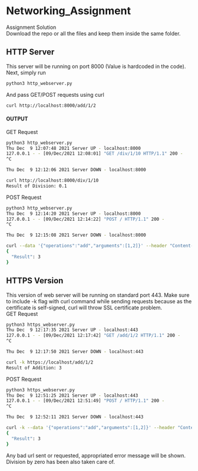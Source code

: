 # Networking_Assignment
Assignment Solution<br>
Download the repo or all the files and keep them inside the same folder.
<br>
## HTTP Server
This server will be running on port 8000 (Value is hardcoded in the code). Next, simply run
```Bash
python3 http_webserver.py
```
And pass GET/POST requests using curl
```Bash
curl http://localhost:8000/add/1/2
```
#### OUTPUT
GET Request
```Bash
python3 http_webserver.py 
Thu Dec  9 12:07:48 2021 Server UP - localhost:8000
127.0.0.1 - - [09/Dec/2021 12:08:01] "GET /div/1/10 HTTP/1.1" 200 -
^C

Thu Dec  9 12:12:06 2021 Server DOWN - localhost:8000
```
```Bash
curl http://localhost:8000/div/1/10
Result of Division: 0.1                                                                                           
```
POST Request
```Bash
python3 http_webserver.py
Thu Dec  9 12:14:20 2021 Server UP - localhost:8000
127.0.0.1 - - [09/Dec/2021 12:14:22] "POST / HTTP/1.1" 200 -
^C

Thu Dec  9 12:15:08 2021 Server DOWN - localhost:8000
```
```Bash
curl --data '{"operations":"add","arguments":[1,2]}' --header "Content-Type: application/json" http://localhost:8000    
{
  "Result": 3
}                                                                                                                     
```
## HTTPS Version
This version of web server will be running on standard port 443. Make sure to include -k flag with curl command while sending requests because as the certificate is self-signed, curl will throw SSL certificate problem.<br>
GET Request
```Bash
python3 https_webserver.py 
Thu Dec  9 12:17:35 2021 Server UP - localhost:443
127.0.0.1 - - [09/Dec/2021 12:17:42] "GET /add/1/2 HTTP/1.1" 200 -
^C

Thu Dec  9 12:17:50 2021 Server DOWN - localhost:443

```
```Bash
curl -k https://localhost/add/1/2
Result of Addition: 3                                                                                                 
```
POST Request
```Bash
python3 https_webserver.py
Thu Dec  9 12:51:25 2021 Server UP - localhost:443
127.0.0.1 - - [09/Dec/2021 12:51:49] "POST / HTTP/1.1" 200 -
^C

Thu Dec  9 12:52:11 2021 Server DOWN - localhost:443

```
```Bash
curl -k --data '{"operations":"add","arguments":[1,2]}' --header "Content-Type: application/json" https://localhost    60 ⨯
{
  "Result": 3
}                                                                                                                               
```
Any bad url sent or requested, appropriated error message will be shown. Division by zero has been also taken care of. 
